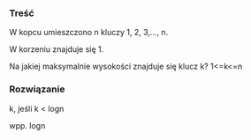 ### Treść
W kopcu umieszczono n kluczy 1, 2, 3,..., n. 

W korzeniu znajduje się 1. 

Na jakiej maksymalnie wysokości znajduje się klucz k? 1<=k<=n

### Rozwiązanie
k, jeśli k < logn 

wpp. logn
